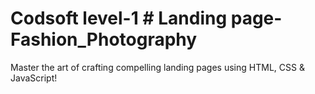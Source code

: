 
# Codsoft level-1 # Landing page-Fashion_Photography
Master the art of crafting compelling landing pages using HTML, CSS &amp; JavaScript!
